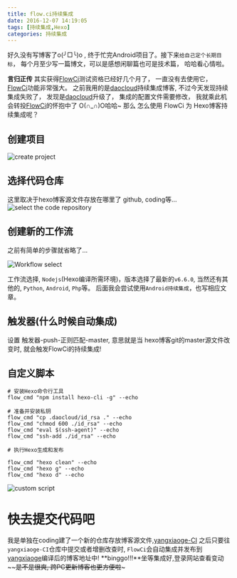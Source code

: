 ```yaml
---
title: flow.ci持续集成
date: 2016-12-07 14:19:05
tags: [持续集成,Hexo]
categories: 持续集成
---
```

好久没有写博客了o(╯□╰)o , 终于忙完Android项目了。接下来`给自己定个长期目标`， 每个月至少写一篇博文，可以是感想闲聊篇也可是技术篇， 哈哈看心情啦。

**言归正传**
其实获得[FlowCi](http://dashboard.flow.ci/)测试资格已经好几个月了， 一直没有去使用它， [FlowCi](http://dashboard.flow.ci/)功能非常强大。 之前我用的是[daocloud](https://dashboard.daocloud.io/build-flows/c8e37fcc-8c38-4a7c-b0e8-c464f2ea3c92)持续集成博客, 不过今天发现持续集成失败了， 发现是[daocloud](https://dashboard.daocloud.io/build-flows/c8e37fcc-8c38-4a7c-b0e8-c464f2ea3c92)升级了， 集成的配置文件需要修改， 我就乘此机会转投[FlowCi](http://dashboard.flow.ci/)的怀抱中了 O(∩_∩)O哈哈~
那么 怎么使用 FlowCi 为 Hexo博客持续集成呢？
<!-- more -->
## 创建项目
![create project](http://ww3.sinaimg.cn/mw1024/c05ae6b6gw1fai7qzz2unj216v0edgmw.jpg)

## 选择代码仓库
 这里取决于hexo博客源文件存放在哪里了 github, coding等...
![select the code repository](http://ww2.sinaimg.cn/mw1024/c05ae6b6gw1fai7ue4f1vj217c0ei0tv.jpg)

## 创建新的工作流
 之前有简单的步骤就省略了...
 
 ![Workflow select](http://ww3.sinaimg.cn/mw1024/c05ae6b6gw1fai89o501cj216z0kj76h.jpg)
 
 工作流选择, `Nodejs`(Hexo编译所需环境)，版本选择了最新的`v6.6.0`, 当然还有其他的, `Python`, `Android`, `Php`等。
 后面我会尝试使用`Android持续集成`，也写相应文章。
 
## 触发器(什么时候自动集成)
 设置 触发器-push-正则匹配-master, 意思就是当 hexo博客git的master源文件改变时, 就会触发FlowCi的持续集成!
 
## 自定义脚本
```
# 安装Hexo命令行工具
flow_cmd "npm install hexo-cli -g" --echo

# 准备并安装私钥
flow_cmd "cp .daocloud/id_rsa ." --echo  
flow_cmd "chmod 600 ./id_rsa" --echo  
flow_cmd "eval $(ssh-agent)" --echo  
flow_cmd "ssh-add ./id_rsa" --echo

# 执行Hexo生成和发布

flow_cmd "hexo clean" --echo  
flow_cmd "hexo g" --echo  
flow_cmd "hexo d" --echo
```

![custom script](http://ww1.sinaimg.cn/mw1024/c05ae6b6gw1fai8ir2iphj217j0kv77e.jpg)

# 快去提交代码吧
我是单独在coding建了一个新的仓库存放博客源文件,[yangxiaoge-CI](https://coding.net/u/yangxiaoge/p/yangxiaoge-CI)
之后只要往`yangxiaoge-CI`仓库中提交或者增删改查时, `FlowCi`会自动集成并发布到[yangxiaoge](https://coding.net/u/yangxiaoge/p/yangxiaoge)编译后的博客地址中!
**binggo!!!**坐等集成好,登录网站查看变动~~~~是不是很爽, 跨PC更新博客也更方便啦~~~